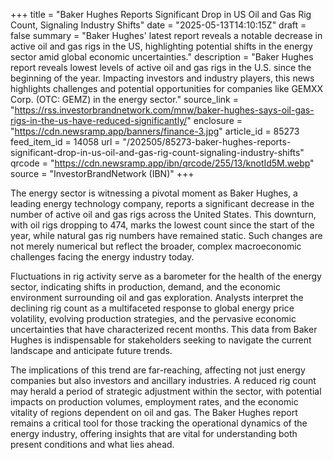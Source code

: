 +++
title = "Baker Hughes Reports Significant Drop in US Oil and Gas Rig Count, Signaling Industry Shifts"
date = "2025-05-13T14:10:15Z"
draft = false
summary = "Baker Hughes' latest report reveals a notable decrease in active oil and gas rigs in the US, highlighting potential shifts in the energy sector amid global economic uncertainties."
description = "Baker Hughes report reveals lowest levels of active oil and gas rigs in the U.S. since the beginning of the year. Impacting investors and industry players, this news highlights challenges and potential opportunities for companies like GEMXX Corp. (OTC: GEMZ) in the energy sector."
source_link = "https://rss.investorbrandnetwork.com/mnw/baker-hughes-says-oil-gas-rigs-in-the-us-have-reduced-significantly/"
enclosure = "https://cdn.newsramp.app/banners/finance-3.jpg"
article_id = 85273
feed_item_id = 14058
url = "/202505/85273-baker-hughes-reports-significant-drop-in-us-oil-and-gas-rig-count-signaling-industry-shifts"
qrcode = "https://cdn.newsramp.app/ibn/qrcode/255/13/knotId5M.webp"
source = "InvestorBrandNetwork (IBN)"
+++

<p>The energy sector is witnessing a pivotal moment as Baker Hughes, a leading energy technology company, reports a significant decrease in the number of active oil and gas rigs across the United States. This downturn, with oil rigs dropping to 474, marks the lowest count since the start of the year, while natural gas rig numbers have remained static. Such changes are not merely numerical but reflect the broader, complex macroeconomic challenges facing the energy industry today.</p><p>Fluctuations in rig activity serve as a barometer for the health of the energy sector, indicating shifts in production, demand, and the economic environment surrounding oil and gas exploration. Analysts interpret the declining rig count as a multifaceted response to global energy price volatility, evolving production strategies, and the pervasive economic uncertainties that have characterized recent months. This data from Baker Hughes is indispensable for stakeholders seeking to navigate the current landscape and anticipate future trends.</p><p>The implications of this trend are far-reaching, affecting not just energy companies but also investors and ancillary industries. A reduced rig count may herald a period of strategic adjustment within the sector, with potential impacts on production volumes, employment rates, and the economic vitality of regions dependent on oil and gas. The Baker Hughes report remains a critical tool for those tracking the operational dynamics of the energy industry, offering insights that are vital for understanding both present conditions and what lies ahead.</p>